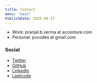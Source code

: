 ```yaml
---
title: Contact
menu: "main"
PublishDate: 2025-09-17
---
```



- Work: pranjal.b.verma at accenture.com
- Personal: pvcodes at gmail.com


### Social

- [Twitter](https://twitter.com/undefined810)
- [GitHub](https://github.com/pvcodes)
- [LinkedIn](https://www.linkedin.com/in/pvcodes/)
- [Leetcode](https://leetcode.com/u/pvcodes/)
